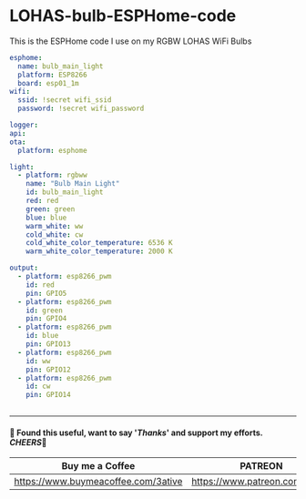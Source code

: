 # LOHAS-bulb-ESPHome-code
This is the ESPHome code I use on my RGBW LOHAS WiFi Bulbs

```yaml
esphome:
  name: bulb_main_light
  platform: ESP8266
  board: esp01_1m
wifi:
  ssid: !secret wifi_ssid
  password: !secret wifi_password

logger:
api:
ota:
  platform: esphome

light:
  - platform: rgbww
    name: "Bulb Main Light"
    id: bulb_main_light
    red: red
    green: green
    blue: blue
    warm_white: ww
    cold_white: cw
    cold_white_color_temperature: 6536 K
    warm_white_color_temperature: 2000 K

output:
  - platform: esp8266_pwm
    id: red
    pin: GPIO5
  - platform: esp8266_pwm
    id: green
    pin: GPIO4
  - platform: esp8266_pwm
    id: blue
    pin: GPIO13
  - platform: esp8266_pwm
    id: ww
    pin: GPIO12
  - platform: esp8266_pwm
    id: cw
    pin: GPIO14
    
   ```

___
#### 💖 Found this useful, want to say '*Thanks*' and support my efforts. *CHEERS*🍺
| Buy me a Coffee | PATREON |
|-----------------|---------|
| https://www.buymeacoffee.com/3ative | https://www.patreon.com/3ative |
